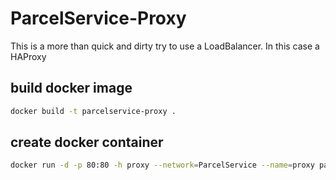 # ParcelService-Proxy
This is a more  than quick and dirty try to use a LoadBalancer. In this case a HAProxy

## build docker image
```sh
docker build -t parcelservice-proxy .
```
## create docker container
```sh
docker run -d -p 80:80 -h proxy --network=ParcelService --name=proxy parcelservice-proxy
```
